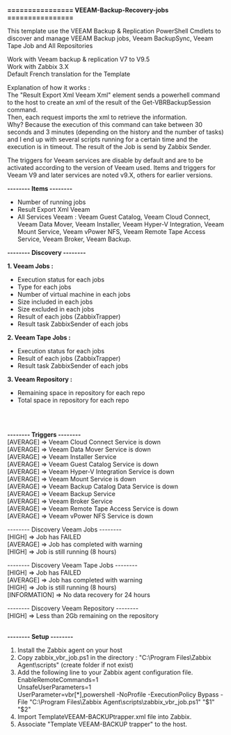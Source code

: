 **================ VEEAM-Backup-Recovery-jobs ================**

This template use the VEEAM Backup & Replication PowerShell Cmdlets to discover and manage VEEAM Backup jobs, Veeam BackupSync, Veeam Tape Job and All Repositories 

Work with Veeam backup & replication V7 to V9.5<br />
Work with Zabbix 3.X<br />
Default French translation for the Template

Explanation of how it works :<br />
The "Result Export Xml Veeam Xml" element sends a powerhell command to the host to create an xml of the result of the Get-VBRBackupSession command.<br />
Then, each request imports the xml to retrieve the information.<br />
Why? Because the execution of this command can take between 30 seconds and 3 minutes (depending on the history and the number of tasks) and I end up with several scripts running for a certain time and the execution is in timeout.
The result of the Job is send by Zabbix Sender.<br />

The triggers for Veeam services are disable by default and are to be activated according to the version of Veeam used. 
Items and triggers for Veeam V9 and later services are noted v9.X, others for earlier versions.


**-------- Items --------**

  - Number of running jobs<br />
  - Result Export Xml Veeam<br />
  - All Services Veeam : Veeam Guest Catalog, Veeam Cloud Connect, Veeam Data Mover, Veeam Installer, Veeam Hyper-V Integration,       Veeam Mount Service, Veeam vPower NFS,	Veeam Remote Tape Access Service, Veeam Broker, Veeam Backup.

**-------- Discovery --------**

**1. Veeam Jobs :** 
  - Execution status for each jobs
  - Type for each jobs
  - Number of virtual machine in each jobs
  - Size included in each jobs
  - Size excluded in each jobs
  - Result of each jobs (ZabbixTrapper)
  - Result task ZabbixSender of each jobs

**2. Veeam Tape Jobs :**
  - Execution status for each jobs
  - Result of each jobs (ZabbixTrapper)
  - Result task ZabbixSender of each jobs

**3. Veeam Repository :**<br />
  - Remaining space in repository for each repo<br />
  - Total space in repository for each repo<br />
<br />
<br />

**-------- Triggers --------**<br />
[AVERAGE] => Veeam Cloud Connect Service is down<br />
[AVERAGE] => Veeam Data Mover Service is down<br />
[AVERAGE] => Veeam Installer Service<br />
[AVERAGE] => Veeam Guest Catalog Service is down<br />
[AVERAGE] => Veeam Hyper-V Integration Service is down<br />
[AVERAGE] => Veeam Mount Service is down<br />
[AVERAGE] => Veeam Backup Catalog Data Service is down<br />
[AVERAGE] => Veeam Backup Service<br />
[AVERAGE] => Veeam Broker Service<br />
[AVERAGE] => Veeam Remote Tape Access Service is down<br />
[AVERAGE] => Veeam vPower NFS Service is down

-------- Discovery Veeam Jobs --------<br />
[HIGH] => Job has FAILED <br />
[AVERAGE] => Job has completed with warning  
[HIGH] => Job is still running (8 hours)

-------- Discovery Veeam Tape Jobs --------<br />
[HIGH] => Job has FAILED <br />
[AVERAGE] => Job has completed with warning<br />
[HIGH] => Job is still running (8 hours)<br />
[INFORMATION] => No data recovery for 24 hours<br />

-------- Discovery Veeam Repository --------<br />
[HIGH] => Less than 2Gb remaining on the repository
<br />
<br />

**-------- Setup --------**

1. Install the Zabbix agent on your host
2. Copy zabbix_vbr_job.ps1 in the directory : "C:\Program Files\Zabbix Agent\scripts\" (create folder if not exist)
3. Add the following line to your Zabbix agent configuration file.<br />
EnableRemoteCommands=1 <br />
UnsafeUserParameters=1 <br />
UserParameter=vbr[*],powershell -NoProfile -ExecutionPolicy Bypass -File "C:\Program Files\Zabbix Agent\scripts\zabbix_vbr_job.ps1" "$1" "$2"
4. Import TemplateVEEAM-BACKUPtrapper.xml file into Zabbix. 
5. Associate "Template VEEAM-BACKUP trapper" to the host.
